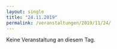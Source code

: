 ```yaml
---
layout: single
title: "24.11.2019"
permalink: /veranstaltungen/2019/11/24/
---
```


Keine Veranstaltung an diesem Tag.
